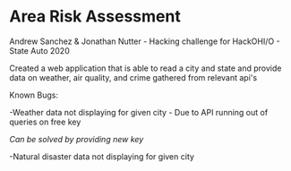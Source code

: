 # Area Risk Assessment
Andrew Sanchez &amp; Jonathan Nutter - Hacking challenge for HackOHI/O - State Auto 2020

Created a web application that is able to read a city and state and provide data on weather, air quality, and crime gathered from relevant api's

Known Bugs:

-Weather data not displaying for given city - Due to API running out of queries on free key

*Can be solved by providing new key*

-Natural disaster data not displaying for given city

